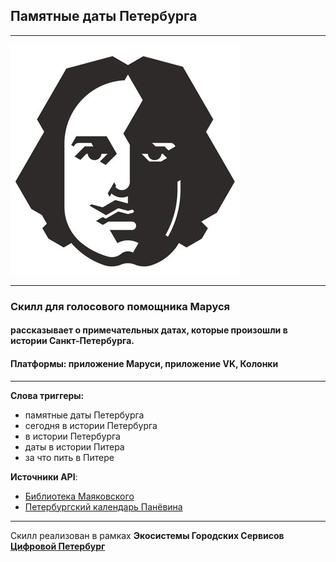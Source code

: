 ## Памятные даты Петербурга
___
![logo.jpg](logo.jpg)
___

### Cкилл для голосового помощника Маруся
#### рассказывает о примечательных датах, которые произошли в истории Санкт-Петербурга.
#### Платформы: приложение Маруси, приложение VK, Колонки
___


**Слова триггеры:**
* памятные даты Петербурга
* сегодня в истории Петербурга
* в истории Петербурга
* даты в истории Питера
* за что пить в Питере

**Источники API**: 
* [Библиотека Маяковского](https://api.petersburg.ru/services/dannyye-o-pamyatnykh-sobytiyakh-sankt-peterburga-2)
* [Петербургский календарь Панёвина](https://api.petersburg.ru/services/dannyye-o-pamyatnykh-sobytiyakh-sankt-peterburga-1)

___
Скилл реализован в рамках **Экосистемы Городских Сервисов [Цифровой Петербург](https://petersburg.ru)**